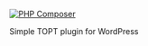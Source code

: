 [![PHP Composer](https://github.com/GeorgeBotsev/TOPT/actions/workflows/php.yml/badge.svg)](https://github.com/GeorgeBotsev/TOPT/actions/workflows/php.yml)

Simple TOPT plugin for WordPress
